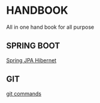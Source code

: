 # HANDBOOK
All in one hand book for all purpose
## SPRING BOOT
[Spring JPA Hibernet](https://gist.github.com/atishchoudhury/16c6e7290dcfde065cf359768fc351aa/e91ed6579dc6f0950fce2a3024b99347be418b79#file-readme-md)
## GIT
[git commands](/git-commands)
